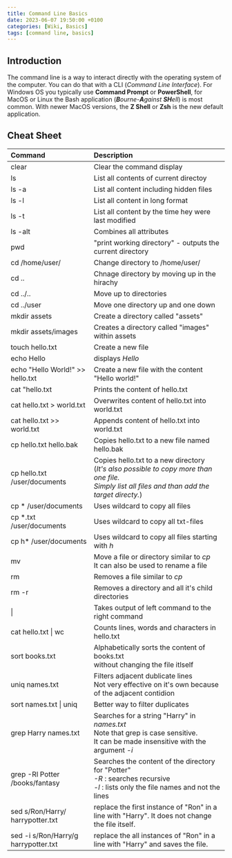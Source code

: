 ```yaml
---
title: Command Line Basics
date: 2023-06-07 19:50:00 +0100
categories: [Wiki, Basics]
tags: [command line, basics]
---
```


## Introduction

The command line is a way to interact directly with the operating system of the computer. You can do that with a CLI (_Command Line Interface_). For Windows OS you typically use **Command Prompt** or **PowerShell**, for MacOS or Linux the Bash application (_**B**ourne-**A**gainst **SH**ell_) is most common. With newer MacOS versions, the **Z Shell** or **Zsh** is the new default application.

## Cheat Sheet

| Command                              | Description                                                                                                                                                |
| :----------------------------------- | :--------------------------------------------------------------------------------------------------------------------------------------------------------- |
| clear                                | Clear the command display                                                                                                                                  |
| ls                                   | List all contents of current directoy                                                                                                                      |
| ls -a                                | List all content including hidden files                                                                                                                    |
| ls -l                                | List all content in long format                                                                                                                            |
| ls -t                                | List all content by the time hey were last modified                                                                                                        |
| ls -alt                              | Combines all attributes                                                                                                                                    |
| pwd                                  | "print working directory" - outputs the current directory                                                                                                  |
| cd /home/user/                       | Change directory to /home/user/                                                                                                                            |
| cd ..                                | Chnage directory by moving up in the hirachy                                                                                                               |
| cd ../..                             | Move up to directories                                                                                                                                     |
| cd ../user                           | Move one directory up and one down                                                                                                                         |
| mkdir assets                         | Create a directory called "assets"                                                                                                                         |
| mkdir assets/images                  | Creates a directory called "images" within assets                                                                                                          |
| touch hello.txt                      | Create a new file                                                                                                                                          |
| echo Hello                           | displays _Hello_                                                                                                                                           |
| echo "Hello World!" >> hello.txt     | Create a new file with the content "Hello world!"                                                                                                          |
| cat "hello.txt                       | Prints the content of hello.txt                                                                                                                            |
| cat hello.txt > world.txt            | Overwrites content of hello.txt into world.txt                                                                                                             |
| cat hello.txt >> world.txt           | Appends content of hello.txt into world.txt                                                                                                                |
| cp hello.txt hello.bak               | Copies hello.txt to a new file named hello.bak                                                                                                             |
| cp hello.txt /user/documents         | Copies hello.txt to a new directory <br /> (_It's also possible to copy more than one file. <br />Simply list all files and than add the target directy._) |
| cp \* /user/documents                | Uses wildcard to copy all files                                                                                                                            |
| cp \*.txt /user/documents            | Uses wildcard to copy all txt-files                                                                                                                        |
| cp h\* /user/documents               | Uses wildcard to copy all files starting with _h_                                                                                                          |
| mv                                   | Move a file or directory similar to _cp_ <br /> It can also be used to rename a file                                                                       |
| rm                                   | Removes a file similar to _cp_                                                                                                                             |
| rm -r                                | Removes a directory and all it's child directories                                                                                                         |
| \|                                   | Takes output of left command to the right command                                                                                                          |
| cat hello.txt \| wc                  | Counts lines, words and characters in hello.txt                                                                                                            |
| sort books.txt                       | Alphabetically sorts the content of books.txt <br /> without changing the file itlself                                                                     |
| uniq names.txt                       | Filters adjacent dublicate lines <br /> Not very effective on it's own because of the adjacent contidion                                                   |
| sort names.txt \| uniq               | Better way to filter duplicates                                                                                                                            |
| grep Harry names.txt                 | Searches for a string "Harry" in _names.txt_ <br />Note that grep is case sensitive.<br /> It can be made insensitive with the argument _-i_               |
| grep -Rl Potter /books/fantasy       | Searches the content of the directory for "Potter" <br /> _-R_ : searches recursive <br />_-l_ : lists only the file names and not the lines               |
| sed s/Ron/Harry/ harrypotter.txt     | replace the first instance of "Ron" in a line with "Harry". It does not change the file itself.                                                            |
| sed -i s/Ron/Harry/g harrypotter.txt | replace the all instances of "Ron" in a line with "Harry" and saves the file.                                                                              |
